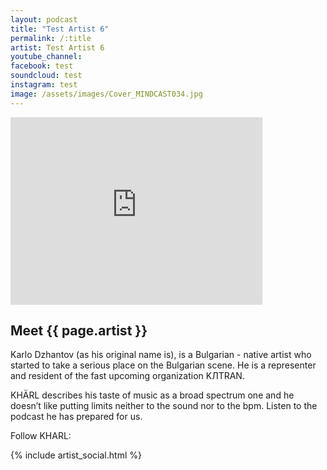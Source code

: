 ```yaml
---
layout: podcast
title: "Test Artist 6"
permalink: /:title
artist: Test Artist 6
youtube_channel: 
facebook: test
soundcloud: test
instagram: test
image: /assets/images/Cover_MINDCAST034.jpg
---
```


 <iframe width="80%" height="300" scrolling="no" frameborder="no" allow="autoplay" src="https://w.soundcloud.com/player/?url=https%3A//api.soundcloud.com/tracks/651383546&color=%2318191a&auto_play=false&hide_related=false&show_comments=false&show_user=false&show_reposts=false&show_teaser=false&visual=true&cookie_policy=false"></iframe>

<h2>Meet {{ page.artist }}</h2>

<p>Karlo Dzhantov (as his original name is), is a Bulgarian - native artist who started to take a serious place on the Bulgarian scene. He is a representer and resident of the fast upcoming organization KЛTRAN.</p>

<p>KHÄRL describes his taste of music as a broad spectrum one and he doesn’t like putting limits neither to the sound nor to the bpm. Listen to the podcast he has prepared for us.</p>

<p>Follow KHARL:</p>

{% include artist_social.html %}